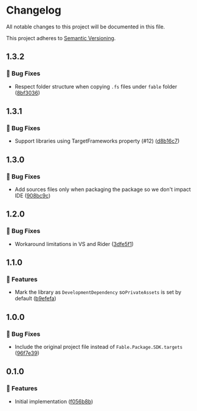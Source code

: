 # Changelog

All notable changes to this project will be documented in this file.

This project adheres to [Semantic Versioning](https://semver.org/spec/v2.0.0.html).

<!-- EasyBuild: START -->
<!-- last_commit_released: 8bf303629a5b42b4a56419617bcafb4384ce1daf -->
<!-- EasyBuild: END -->

## 1.3.2

### 🐞 Bug Fixes

- Respect folder structure when copying `.fs` files under `fable` folder ([8bf3036](https://github.com/easybuild-org/EasyBuild.FileSystemProvider/commit/8bf303629a5b42b4a56419617bcafb4384ce1daf))

## 1.3.1

### 🐞 Bug Fixes

- Support libraries using TargetFrameworks property (#12) ([d8b16c7](https://github.com/easybuild-org/EasyBuild.FileSystemProvider/commit/d8b16c7278793e3f304949e73d04d795a7502089))

## 1.3.0

### 🐞 Bug Fixes

- Add sources files only when packaging the package so we don't impact IDE ([908bc9c](https://github.com/easybuild-org/EasyBuild.FileSystemProvider/commit/908bc9c49c6b15bedbae0bbe9c9d77cd07961d14))

## 1.2.0

### 🐞 Bug Fixes

- Workaround limitations in VS and Rider ([3dfe5f1](https://github.com/easybuild-org/EasyBuild.FileSystemProvider/commit/3dfe5f11c5e3637e6622a67b959b60035a547261))

## 1.1.0

### 🚀 Features

- Mark the library as `DevelopmentDependency` so`PrivateAssets` is set by default ([b9efefa](https://github.com/easybuild-org/EasyBuild.FileSystemProvider/commit/b9efefa005eeb12a5354fe393d7d1748ca749e03))

## 1.0.0

### 🐞 Bug Fixes

- Include the original project file instead of `Fable.Package.SDK.targets` ([96f7e39](https://github.com/easybuild-org/EasyBuild.FileSystemProvider/commit/96f7e39fdf55be3b37ec48e1f32be0202677381c))

## 0.1.0

### 🚀 Features

- Initial implementation ([f056b8b](https://github.com/easybuild-org/EasyBuild.FileSystemProvider/commit/f056b8b9400ee4e26defc56bc17ba3d35656a418))
